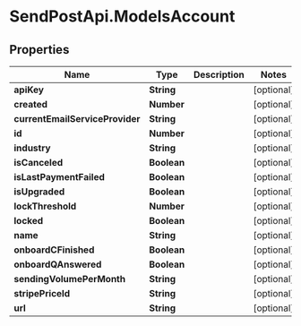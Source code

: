 # SendPostApi.ModelsAccount

## Properties
Name | Type | Description | Notes
------------ | ------------- | ------------- | -------------
**apiKey** | **String** |  | [optional] 
**created** | **Number** |  | [optional] 
**currentEmailServiceProvider** | **String** |  | [optional] 
**id** | **Number** |  | [optional] 
**industry** | **String** |  | [optional] 
**isCanceled** | **Boolean** |  | [optional] 
**isLastPaymentFailed** | **Boolean** |  | [optional] 
**isUpgraded** | **Boolean** |  | [optional] 
**lockThreshold** | **Number** |  | [optional] 
**locked** | **Boolean** |  | [optional] 
**name** | **String** |  | [optional] 
**onboardCFinished** | **Boolean** |  | [optional] 
**onboardQAnswered** | **Boolean** |  | [optional] 
**sendingVolumePerMonth** | **String** |  | [optional] 
**stripePriceId** | **String** |  | [optional] 
**url** | **String** |  | [optional] 


